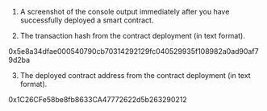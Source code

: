

1. A screenshot of the console output immediately after you have successfully deployed a smart contract.

2. The transaction hash from the contract deployment (in text format).

0x5e8a34dfae000540790cb70314292129fc040529935f108982a0ad90af79d2ba

3. The deployed contract address from the contract deployment (in text format).

0x1C26CFe58be8fb8633CA47772622d5b263290212
